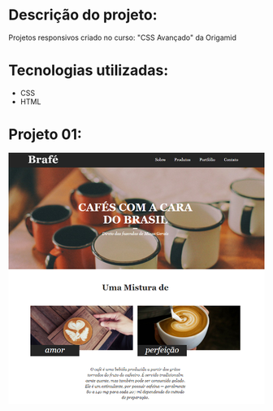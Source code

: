 # Descrição do projeto:
Projetos responsivos criado no curso: "CSS Avançado" da Origamid 

# Tecnologias utilizadas:
* CSS
* HTML

# Projeto 01:

![](https://github.com/iorgama/origamid_css_avancado/blob/main/Exemplo-01/img/exercicio01.png)

